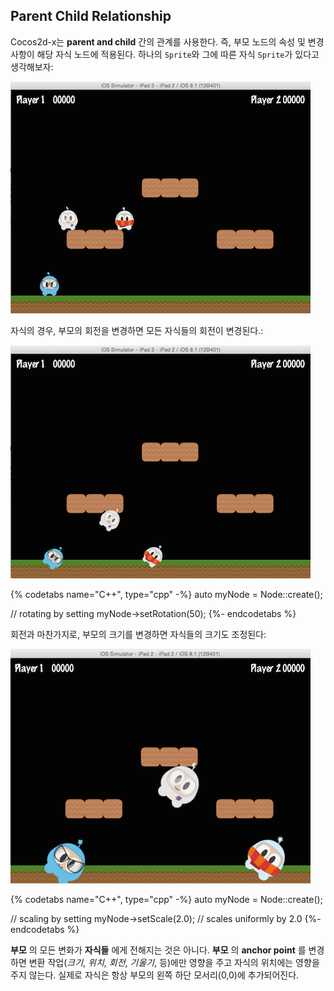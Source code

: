 ## Parent Child Relationship
Cocos2d-x는 __parent and child__ 간의 관계를 사용한다. 즉, 부모 노드의 속성 및 변경 사항이 해당 자식 노드에 적용된다. 하나의 `Sprite`와 그에 따른 자식 `Sprite`가 있다고 생각해보자:

![](basic_concepts-img/2n_parent.png "")

자식의 경우, 부모의 회전을 변경하면 모든 자식들의 회전이 변경된다.:

![](basic_concepts-img/2n_parent_rotation.png "")

{% codetabs name="C++", type="cpp" -%}
auto myNode = Node::create();

// rotating by setting
myNode->setRotation(50);
{%- endcodetabs %}

회전과 마찬가지로, 부모의 크기를 변경하면 자식들의 크기도 조정된다:

![](basic_concepts-img/2n_parent_scaled.png "")

{% codetabs name="C++", type="cpp" -%}
auto myNode = Node::create();

// scaling by setting
myNode->setScale(2.0); // scales uniformly by 2.0
{%- endcodetabs %}

__부모__ 의 모든 변화가 __자식들__ 에게 전해지는 것은 아니다. __부모__ 의 __anchor point__ 를 변경하면 변환 작업(*크기*, *위치*, *회전*, *기울기*, 등)에만 영향을 주고 자식의 위치에는 영향을 주지 않는다. 실제로 자식은 항상 부모의 왼쪽 하단 모서리(0,0)에 추가되어진다.